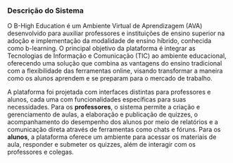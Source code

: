 ### **Descrição do Sistema**

O B-High Education é um Ambiente Virtual de Aprendizagem (AVA) desenvolvido para auxiliar professores e instituições de ensino superior na adoção e implementação da modalidade de ensino híbrido, conhecida como b-learning. O principal objetivo da plataforma é integrar as Tecnologias de Informação e Comunicação (TIC) ao ambiente educacional, oferecendo uma solução que combina as vantagens do ensino tradicional com a flexibilidade das ferramentas online, visando transformar a maneira como os alunos aprendem e se preparam para o mercado de trabalho.

A plataforma foi projetada com interfaces distintas para professores e alunos, cada uma com funcionalidades específicas para suas necessidades. Para os **professores**, o sistema permite a criação e gerenciamento de aulas, a elaboração e publicação de quizzes, o acompanhamento do desempenho dos alunos por meio de relatórios e a comunicação direta através de ferramentas como chats e fóruns. Para os **alunos**, a plataforma oferece um ambiente para acessar os materiais de aula, responder e submeter os quizzes, além de interagir com os professores e colegas.
